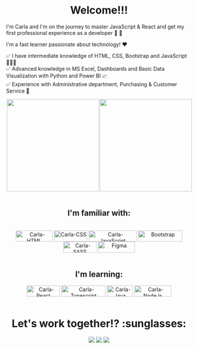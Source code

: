 <div align="center"> <h1> Welcome!!! </h1> </div>


I'm Carla and I'm on the journey to master JavaScript & React and get my first professional experience as a developer :rocket: :rocket: 

I'm a fast learner passionate about technology! :heart: 
 
✅ I have intermediate knowledge of HTML, CSS, Bootstrap and JavaScript 👩🏻‍💻 <br>
✅ Advanced knowledge in MS Excel, Dashboards and Basic Data Visualization with Python and Power BI :chart_with_upwards_trend: <br>
✅ Experience with Administrative department, Purchasing & Customer Service :briefcase: <br>
  

<div align="center" style="display: flex; justify-content: space-between;">
     <br>
    
  <a href="https://github.com/carlaleticia">
    <img height="250em" src="https://github-readme-stats.vercel.app/api/top-langs/?username=carlaleticia&theme=dracula"/></a>
    <img height="250em" style="justify-content: space-evenly" src="https://drive.google.com/uc?export=view&id=12MEtLO5urynvxXwc1vpomNwJE1Lj15i4"/>
</div>
  <br>

<div align="center">
<h2>I'm familiar with:</h2>
<div style="display: inline_block"><br>
  
  <img align="center" alt="Carla-HTML" height="30" width="100" src="https://img.shields.io/badge/HTML5-E34F26?style=for-the-badge&logo=html5&logoColor=white">
  <img align="center" alt="Carla-CSS" height="30" width="90" <img src="https://img.shields.io/badge/CSS-563D7C?&style=for-the-badge&logo=css3&logoColor=">
  <img align="center" alt="Carla-JavaScript" height="30" width="130" img src="https://img.shields.io/badge/JavaScript-ffee32?style=for-the-badge&logo=javascript&logoColor=black">
  <img align="center" alt="Bootstrap" height="30" width="120" img src="https://img.shields.io/badge/Bootstrap-9d4edd?style=for-the-badge&logo=bootstrap&logoColor=white">
  <img align="center" alt="Carla-SASS" height="30" width="90" img src="https://img.shields.io/badge/Sass-CC6699?style=for-the-badge&logo=sass&logoColor=white">
  <img align="center" alt="Figma" height="30" width="100" img src="https://img.shields.io/badge/Figma-430098?style=for-the-badge&logo=figma&logoColor=white">
  
  


  
  </div>
  <div style="display: inline_block"><br>
  <h2>I'm learning:</h2>
    <img align="center" alt="Carla-React" height="30" width="90" img src="https://img.shields.io/badge/React-20232A?style=for-the-badge&logo=react&logoColor=61DAFB">
    <img align="center" alt="Carla-Typescript" height="30" width="120" img src="https://img.shields.io/badge/TypeScript-003791?style=for-the-badge&logo=typescript&logoColor=white">
    <img align="center" alt="Carla-Java" height="30" width="70" img src="https://img.shields.io/badge/Java-bc6c25?style=for-the-badge&logo=java&logoColor=white">
    <img align="center" alt="Carla-NodeJs" height="30" width="100" img src="https://img.shields.io/badge/Node.js-43853D?style=for-the-badge&logo=node.js&logoColor=white">

  <br>
    <br>

<div align="center"> <h1> Let's work together!? :sunglasses: </h1> </div>
    <div style="display: inline_block">
  <a href="https://www.linkedin.com/in/carlaleticia" target="_blank"><img src="https://img.shields.io/badge/-LinkedIn-%230077B5?style=for-the-badge&logo=linkedin&logoColor=white" target="_blank"></a>
  <a href = "dev.calmeida@gmail.com"><img src="https://img.shields.io/badge/-Gmail-F80000?style=for-the-badge&logo=gmail&logoColor=white" target="_blank"></a>
  <a href="https://mysite-deploy.vercel.app/" target="_blank"><img src="https://img.shields.io/badge/PORTFOLIO-3EAAAF?style=for-the-badge&logo=vercel&logoColor=white" target="_blank"></a>
</div>


<!---
carlaleticia/carlaleticia is a ✨ special ✨ repository because its `README.md` (this file) appears on your GitHub profile.
You can click the Preview link to take a look at your changes.
--->
